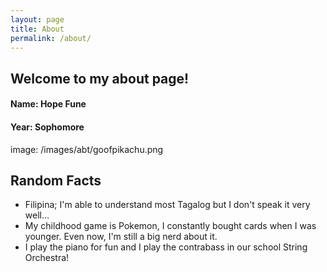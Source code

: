 ```yaml
---
layout: page
title: About
permalink: /about/
---
```



## Welcome to my about page!

#### Name: Hope Fune 

#### Year: Sophomore 

image: /images/abt/goofpikachu.png

## Random Facts 
- Filipina; I'm able to understand most Tagalog but I don't speak it very well...
- My childhood game is Pokemon, I constantly bought cards when I was younger. Even now, I'm still a big nerd about it.
- I play the piano for fun and I play the contrabass in our school String Orchestra!
